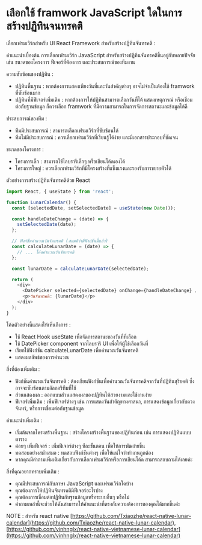 # เลือกใช้ framwork JavaScript ใดในการสร้างปฏิทินจนทรคติ

เลือกเฟรมเวิร์กสำหรับ UI React Framework สำหรับสร้างปฏิทินจันทรคติ :

คำแนะนำเบื้องต้น
การเลือกเฟรมเวิร์ก JavaScript สำหรับสร้างปฏิทินจันทรคติขึ้นอยู่กับหลายปัจจัย เช่น ขนาดของโครงการ ฟีเจอร์ที่ต้องการ และประสบการณ์ของทีมงาน

ความซับซ้อนของปฏิทิน :

- ปฏิทินพื้นฐาน : หากต้องการแสดงเพียงวันที่และวันสำคัญต่างๆ อาจไม่จำเป็นต้องใช้ framwork ที่ซับซ้อนมาก
- ปฏิทินที่มีฟีเจอร์เพิ่มเติม : หากต้องการให้ปฏิทินสามารถเลือกวันที่ได้ แสดงเหตุการณ์ หรือเชื่อมต่อกับฐานข้อมูล ก็ควรเลือก framwork ที่มีความสามารถในการจัดการสถานะและข้อมูลได้ดี

ประสบการณ์ของทีม :

- ทีมมีประสบการณ์ : สามารถเลือกเฟรมเวิร์กที่ซับซ้อนได้
- ทีมไม่มีประสบการณ์ : ควรเลือกเฟรมเวิร์กที่เรียนรู้ได้ง่าย และมีเอกสารประกอบที่ชัดเจน

ขนาดของโครงการ :

- โครงการเล็ก : สามารถใช้ไลบรารีเล็กๆ หรือเขียนโค้ดเองได้
- โครงการใหญ่ : ควรเลือกเฟรมเวิร์กที่มีโครงสร้างที่แข็งแรงและรองรับการขยายตัวได้

ตัวอย่างการสร้างปฏิทินจันทรคติด้วย React

```JavaScript
import React, { useState } from 'react';

function LunarCalendar() {
  const [selectedDate, setSelectedDate] = useState(new Date());

  const handleDateChange = (date) => {
    setSelectedDate(date);
  };

  // ฟังก์ชันคำนวณวันจันทรคติ (สมมติว่ามีฟังก์ชันนี้แล้ว)
  const calculateLunarDate = (date) => {
    // ... โค้ดคำนวณวันจันทรคติ
  };

  const lunarDate = calculateLunarDate(selectedDate);

  return (
    <div>
      <DatePicker selected={selectedDate} onChange={handleDateChange} />
      <p>วันจันทรคติ: {lunarDate}</p>
    </div>
  );
}
```

โค้ดตัวอย่างนี้แสดงให้เห็นถึงการ :

- ใช้ React Hook useState เพื่อจัดการสถานะของวันที่ที่เลือก
- ใช้ DatePicker component จากไลบรารี UI เพื่อให้ผู้ใช้เลือกวันที่
- เรียกใช้ฟังก์ชัน calculateLunarDate เพื่อคำนวณวันจันทรคติ
- แสดงผลลัพธ์ของการคำนวณ

สิ่งที่ต้องเพิ่มเติม :

- ฟังก์ชันคำนวณวันจันทรคติ : ต้องเขียนฟังก์ชันเพื่อคำนวณวันจันทรคติจากวันที่ปฏิทินสุริยคติ ซึ่งอาจจะซับซ้อนตามอัลกอริทึมที่ใช้
- ส่วนแสดงผล : ออกแบบส่วนแสดงผลของปฏิทินให้สวยงามและใช้งานง่าย
- ฟีเจอร์เพิ่มเติม : เพิ่มฟีเจอร์ต่างๆ เช่น การแสดงวันสำคัญทางศาสนา, การแสดงข้อมูลเกี่ยวกับดวงจันทร์, หรือการเชื่อมต่อกับฐานข้อมูล

คำแนะนำเพิ่มเติม :

- เริ่มต้นจากโครงสร้างพื้นฐาน : สร้างโครงสร้างพื้นฐานของปฏิทินก่อน เช่น การแสดงปฏิทินแบบตาราง
- ค่อยๆ เพิ่มฟีเจอร์ : เพิ่มฟีเจอร์ต่างๆ ทีละขั้นตอน เพื่อให้การพัฒง่ายขึ้น
- ทดสอบอย่างสม่ำเสมอ : ทดสอบฟังก์ชันต่างๆ เพื่อให้แน่ใจว่าทำงานถูกต้อง
- หากคุณมีคำถามเพิ่มเติมเกี่ยวกับการเลือกเฟรมเวิร์กหรือการเขียนโค้ด สามารถสอบถามได้เลยค่ะ

สิ่งที่คุณอยากทราบเพิ่มเติม :

- คุณมีประสบการณ์กับภาษา JavaScript และเฟรมเวิร์กใดบ้าง
- คุณต้องการให้ปฏิทินจันทรคติมีฟีเจอร์อะไรบ้าง
- คุณต้องการเชื่อมต่อปฏิทินกับฐานข้อมูลหรือระบบอื่นๆ หรือไม่
- คำถามเหล่านี้จะช่วยให้ฉันสามารถให้คำแนะนำที่ตรงกับความต้องการของคุณได้มากขึ้นค่ะ

NOTE : สำหรับ react native [https://github.com/Txiaozhe/react-native-lunar-calendar](https://github.com/Txiaozhe/react-native-lunar-calendar), [https://github.com/vinhnglx/react-native-vietnamese-lunar-calendar](https://github.com/vinhnglx/react-native-vietnamese-lunar-calendar)
